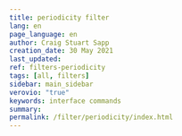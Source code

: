 ```yaml
---
title: periodicity filter
lang: en
page_language: en
author: Craig Stuart Sapp
creation_date: 30 May 2021
last_updated:
ref: filters-periodicity
tags: [all, filters]
sidebar: main_sidebar
verovio: "true"
keywords: interface commands 
summary: 
permalink: /filter/periodicity/index.html
---
```










